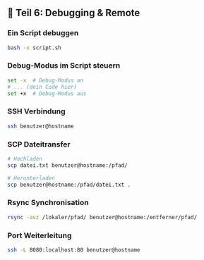 ## 🐞 Teil 6: Debugging & Remote

### Ein Script debuggen
```bash
bash -x script.sh
```

### Debug-Modus im Script steuern
```bash
set -x  # Debug-Modus an
# ... (dein Code hier)
set +x  # Debug-Modus aus
```

### SSH Verbindung
```bash
ssh benutzer@hostname
```

### SCP Dateitransfer
```bash
# Hochladen
scp datei.txt benutzer@hostname:/pfad/

# Herunterladen
scp benutzer@hostname:/pfad/datei.txt .
```

### Rsync Synchronisation
```bash
rsync -avz /lokaler/pfad/ benutzer@hostname:/entferner/pfad/
```

### Port Weiterleitung
```bash
ssh -L 8080:localhost:80 benutzer@hostname
```
